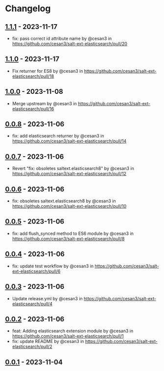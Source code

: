 # Changelog


## [1.1.1](https://github.com/cesan3/salt-ext-elasticsearch/compare/1.1.0...1.1.1) - 2023-11-17
- fix: pass correct id attribute name by @cesan3 in https://github.com/cesan3/salt-ext-elasticsearch/pull/20

## [1.1.0](https://github.com/cesan3/salt-ext-elasticsearch/compare/1.0.0...1.1.0) - 2023-11-17
- Fix returner for ES8 by @cesan3 in https://github.com/cesan3/salt-ext-elasticsearch/pull/18

## [1.0.0](https://github.com/cesan3/salt-ext-elasticsearch/compare/0.0.8...1.0.0) - 2023-11-08
- Merge upstream by @cesan3 in https://github.com/cesan3/salt-ext-elasticsearch/pull/16

## [0.0.8](https://github.com/cesan3/salt-ext-elasticsearch/compare/0.0.7...0.0.8) - 2023-11-06
- fix: add elasticsearch returner by @cesan3 in https://github.com/cesan3/salt-ext-elasticsearch/pull/14

## [0.0.7](https://github.com/cesan3/salt-ext-elasticsearch/compare/0.0.6...0.0.7) - 2023-11-06
- Revert "fix: obsoletes saltext.elasticsearch8" by @cesan3 in https://github.com/cesan3/salt-ext-elasticsearch/pull/12

## [0.0.6](https://github.com/cesan3/salt-ext-elasticsearch/compare/0.0.5...0.0.6) - 2023-11-06
- fix: obsoletes saltext.elasticsearch8 by @cesan3 in https://github.com/cesan3/salt-ext-elasticsearch/pull/10

## [0.0.5](https://github.com/cesan3/salt-ext-elasticsearch/compare/0.0.4...0.0.5) - 2023-11-06
- fix: add flush_synced method to ES6 module by @cesan3 in https://github.com/cesan3/salt-ext-elasticsearch/pull/8

## [0.0.4](https://github.com/cesan3/salt-ext-elasticsearch/compare/0.0.3...0.0.4) - 2023-11-06
- fix: update test workflow by @cesan3 in https://github.com/cesan3/salt-ext-elasticsearch/pull/6

## [0.0.3](https://github.com/cesan3/salt-ext-elasticsearch/compare/0.0.2...0.0.3) - 2023-11-06
- Update release.yml by @cesan3 in https://github.com/cesan3/salt-ext-elasticsearch/pull/4

## [0.0.2](https://github.com/cesan3/salt-ext-elasticsearch/compare/0.0.1...0.0.2) - 2023-11-06
- feat: Adding elasticsearch extension module by @cesan3 in https://github.com/cesan3/salt-ext-elasticsearch/pull/1
- fix: update README by @cesan3 in https://github.com/cesan3/salt-ext-elasticsearch/pull/2

## [0.0.1](https://github.com/cesan3/salt-ext-elasticsearch/commits/0.0.1) - 2023-11-04

